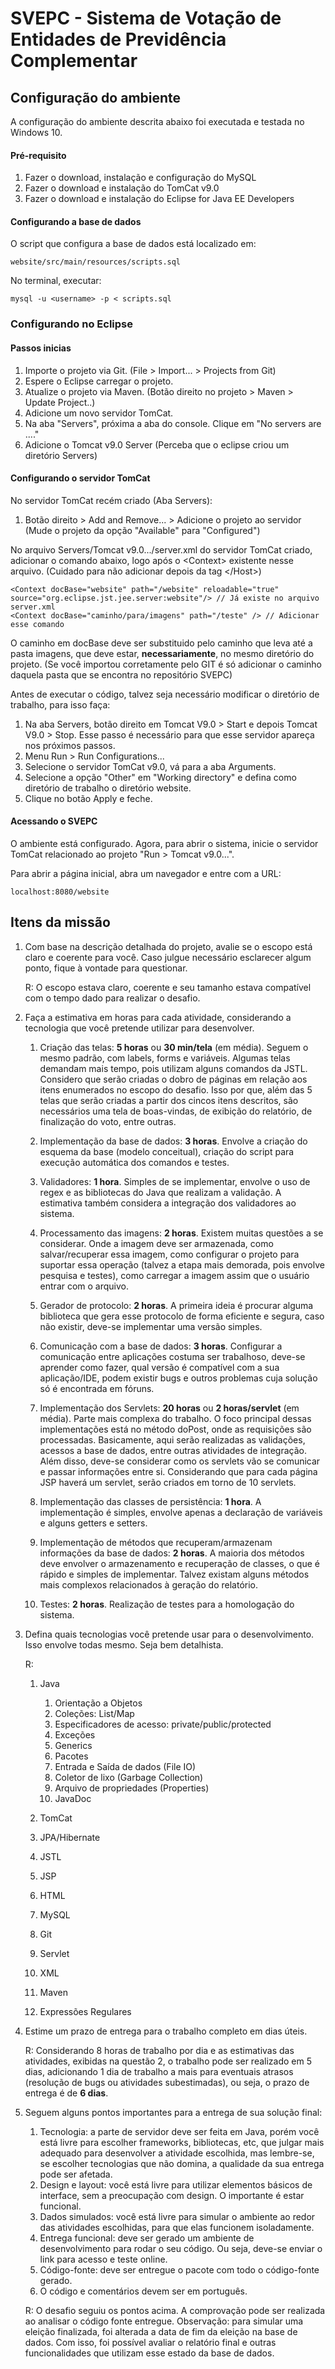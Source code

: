 # SVEPC - Sistema de Votação de Entidades de Previdência Complementar

## Configuração do ambiente

A configuração do ambiente descrita abaixo foi executada e testada no Windows 10.

#### Pré-requisito

1. Fazer o download, instalação e configuração do MySQL
2. Fazer o download e instalação do TomCat v9.0
3. Fazer o download e instalação do Eclipse for Java EE Developers

#### Configurando a base de dados

O script que configura a base de dados está localizado em:

    website/src/main/resources/scripts.sql

No terminal, executar:

    mysql -u <username> -p < scripts.sql

### Configurando no Eclipse

#### Passos inicias

1. Importe o projeto via Git. (File > Import... > Projects from Git)
2. Espere o Eclipse carregar o projeto.
3. Atualize o projeto via Maven. (Botão direito no projeto > Maven > Update Project..)
4. Adicione um novo servidor TomCat.
  1. Na aba "Servers", próxima a aba do console. Clique em "No servers are ...."
  2. Adicione o Tomcat v9.0 Server (Perceba que o eclipse criou um diretório Servers)

#### Configurando o servidor TomCat

No servidor TomCat recém criado (Aba Servers):

1. Botão direito > Add and Remove... > Adicione o projeto ao servidor (Mude o projeto da opção "Available" para "Configured")

No arquivo Servers/Tomcat v9.0.../server.xml do servidor TomCat criado, adicionar o comando abaixo, logo após o \<Context\> existente nesse arquivo. (Cuidado para não adicionar depois da tag \</Host>)

    <Context docBase="website" path="/website" reloadable="true" source="org.eclipse.jst.jee.server:website"/> // Já existe no arquivo server.xml
    <Context docBase="caminho/para/imagens" path="/teste" /> // Adicionar esse comando

O caminho em docBase deve ser substituido pelo caminho que leva até a pasta imagens, que deve estar, **necessariamente**, no mesmo diretório do projeto. (Se você importou corretamente pelo GIT é só adicionar o caminho daquela pasta que se encontra no repositório SVEPC)

Antes de executar o código, talvez seja necessário modificar o diretório de trabalho, para isso faça:

   1. Na aba Servers, botão direito em Tomcat V9.0 > Start e depois Tomcat V9.0 > Stop. Esse passo é necessário para que esse servidor apareça nos próximos passos.
   2. Menu Run > Run Configurations...
   3. Selecione o servidor TomCat v9.0, vá para a aba Arguments.
   4. Selecione a opção "Other" em "Working directory" e defina como diretório
   de trabalho o diretório website.
   5. Clique no botão Apply e feche.

#### Acessando o SVEPC

O ambiente está configurado. Agora, para abrir o sistema, inicie o servidor TomCat relacionado ao projeto "Run > Tomcat v9.0...".

Para abrir a página inicial, abra um navegador e entre com a URL:

    localhost:8080/website

## Itens da missão

1. Com base na descrição detalhada do projeto, avalie se o escopo está claro e coerente
para você. Caso julgue necessário esclarecer algum ponto, fique à vontade para
questionar.

    R: O escopo estava claro, coerente e seu tamanho estava compatível com o tempo dado
  para realizar o desafio.

2. Faça a estimativa em horas para cada atividade, considerando a tecnologia que você
pretende utilizar para desenvolver.

    1. Criação das telas: **5 horas** ou **30 min/tela** (em média). Seguem o mesmo padrão, com labels, forms e variáveis. Algumas telas demandam mais tempo, pois utilizam alguns comandos da JSTL. Considero que serão criadas o dobro de páginas em relação aos itens enumerados no escopo do desafio. Isso por que, além das 5 telas que serão criadas a partir dos cincos itens descritos, são necessários uma tela de boas-vindas, de exibição do relatório, de finalização do voto, entre outras.

    2. Implementação da base de dados: **3 horas**. Envolve a criação do esquema da base (modelo conceitual), criação do script para execução automática dos comandos e testes.

    3. Validadores: **1 hora**. Simples de se implementar, envolve o uso de regex e as bibliotecas do Java que realizam a validação. A estimativa também considera a integração dos validadores ao sistema.

    4. Processamento das imagens: **2 horas**. Existem muitas questões a se considerar. Onde a imagem deve ser armazenada, como salvar/recuperar essa imagem, como configurar o projeto para suportar essa operação (talvez a etapa mais demorada, pois envolve pesquisa e testes), como carregar a imagem assim que o usuário entrar com o arquivo.

    5. Gerador de protocolo: **2 horas**. A primeira ideia é procurar alguma biblioteca que gera esse protocolo de forma eficiente e segura, caso não existir, deve-se implementar uma versão simples.

    6. Comunicação com a base de dados: **3 horas**. Configurar a comunicação entre aplicações costuma ser trabalhoso, deve-se aprender como fazer, qual versão é compatível com a sua aplicação/IDE, podem existir bugs e outros problemas cuja solução só é encontrada em fóruns.

    7. Implementação dos Servlets: **20 horas** ou **2 horas/servlet** (em média). Parte mais complexa do trabalho. O foco principal dessas implementações está no método doPost, onde as requisições são processadas. Basicamente, aqui serão realizadas as validações, acessos a base de dados, entre outras atividades de integração. Além disso, deve-se considerar como os servlets vão se comunicar e passar informações entre si. Considerando que para cada página JSP haverá um servlet, serão criados em torno de 10 servlets.   

    8. Implementação das classes de persistência: **1 hora**. A implementação é simples, envolve apenas a declaração de variáveis e alguns getters e setters.  

    9. Implementação de métodos que recuperam/armazenam informações da base de dados: **2 horas**. A maioria dos métodos deve envolver o armazenamento e recuperação de classes, o que é rápido e simples de implementar. Talvez existam alguns métodos mais complexos relacionados à geração do relatório.

    10. Testes: **2 horas**. Realização de testes para a homologação do sistema.

3. Defina quais tecnologias você pretende usar para o desenvolvimento. Isso envolve todas
mesmo. Seja bem detalhista.

    R:

    1. Java

        1. Orientação a Objetos
        2. Coleções: List/Map
        3. Especificadores de acesso: private/public/protected
        4. Exceções
        5. Generics
        6. Pacotes
        7. Entrada e Saída de dados (File IO)
        8. Coletor de lixo (Garbage Collection)
        9. Arquivo de propriedades (Properties)
        10. JavaDoc
    2. TomCat
    3. JPA/Hibernate
    4. JSTL
    5. JSP
    6. HTML
    7. MySQL
    8. Git
    9. Servlet
    10. XML
    11. Maven
    12. Expressões Regulares

4. Estime um prazo de entrega para o trabalho completo em dias úteis.

    R: Considerando 8 horas de trabalho por dia e as estimativas das atividades, exibidas na questão 2, o trabalho pode ser realizado em 5 dias, adicionando 1 dia de trabalho a mais para eventuais atrasos (resolução de bugs ou atividades subestimadas), ou seja, o prazo de entrega é de **6 dias**.

5. Seguem alguns pontos importantes para a entrega de sua solução final:

    1. Tecnologia: a parte de servidor deve ser feita em Java, porém você está livre para
escolher frameworks, bibliotecas, etc, que julgar mais adequado para desenvolver a
atividade escolhida, mas lembre-se, se escolher tecnologias que não domina, a
qualidade da sua entrega pode ser afetada.
    2. Design e layout: você está livre para utilizar elementos básicos de interface, sem a
preocupação com design. O importante é estar funcional.
    3. Dados simulados: você está livre para simular o ambiente ao redor das atividades
escolhidas, para que elas funcionem isoladamente.
    4. Entrega funcional: deve ser gerado um ambiente de desenvolvimento para rodar o
seu código. Ou seja, deve-se enviar o link para acesso e teste online.
    5. Código-fonte: deve ser entregue o pacote com todo o código-fonte gerado.
    6. O código e comentários devem ser em português.

    R: O desafio seguiu os pontos acima. A comprovação pode ser realizada ao analisar o código fonte entregue. Observação: para simular uma eleição finalizada, foi alterada a data de fim da eleição na base de dados. Com isso, foi possível avaliar o relatório final e outras funcionalidades que utilizam esse estado da base de dados.
